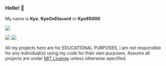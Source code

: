 ### Hello! 👋
My name is **Kye**, **KyeOnDiscord** or **Kye#5000**

![](https://discord.c99.nl/widget/theme-4/686800430176665621.png)

![](https://github-readme-stats.vercel.app/api?username=kyeondiscord&show_icons=true&include_all_commits=true&theme=dark)
![](https://github-readme-stats.vercel.app/api/top-langs/?username=kyeondiscord&layout=compact&theme=dark)


All my projects here are for EDUCATIONAL PURPOSES, I am not responsible for any individual(s) using my code for their own purposes. Assume all projects are under [MIT License](https://opensource.org/licenses/MIT) unless otherwise specified.
